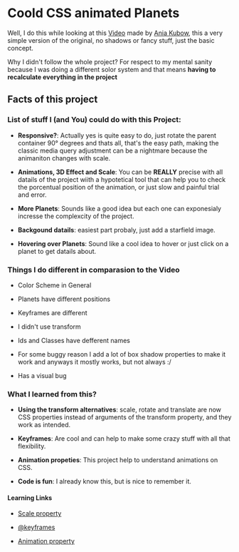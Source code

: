 # Coold CSS animated Planets

Well, I do this while looking at this [Video](https://www.youtube.com/watch?v=6M-rZIukXy0&list=WL&index=1) made by [Ania Kubow](https://www.youtube.com/c/AniaKubów), this a very simple version of the original, no shadows or fancy stuff, just the basic concept.

Why I didn't follow the whole project? For respect to my mental sanity because I was doing a different solor system and that means **having to recalculate everything in the project**

## Facts of this project

### List of stuff I (and You) could do with this Project:

- **Responsive?**: Actually yes is quite easy to do, just rotate the parent container 90° degrees and thats all, that's the easy path, making the classic media query adjustment can be a nightmare because the animaniton changes with scale.

- **Animations, 3D Effect and Scale**: You can be **REALLY** precise with all datails of the project wiith a hypotetical tool that can help you to check the porcentual position of the animation, or just slow and painful trial and error.

- **More Planets**: Sounds like a good idea but each one can exponesialy incresse the complexcity of the project.

- **Backgound datails**: easiest part probaly, just add a starfield image.

- **Hovering over Planets**: Sound like a cool idea to hover or just click on a planet to get datails about.

### Things I do different in comparasion to the Video

- Color Scheme in General

- Planets have different positions

- Keyframes are different

- I didn't use transform

- Ids and Classes have defferent names

- For some buggy reason I add a lot of box shadow properties to make it work and anyways it mostly works, but not always :/

- Has a visual bug

### What I learned from this?

- **Using the transform alternatives**: scale, rotate and translate are now CSS properties instead of arguments of the transform property, and they work as intended.

- **Keyframes**: Are cool and can help to make some crazy stuff with all that flexibility.

- **Animation propeties**: This project help to understand animations on CSS.

- **Code is fun**: I already know this, but is nice to remember it.

#### Learning Links

- [Scale property](https://css-tricks.com/almanac/properties/s/scale/)

- [@keyframes](https://css-tricks.com/snippets/css/keyframe-animation-syntax/)

- [Animation property](https://css-tricks.com/almanac/properties/a/animation/)